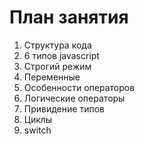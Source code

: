 План занятия
===

1. Структура кода
2. 6 типов javascript
3. Строгий режим
4. Переменные
5. Особенности операторов
6. Логические операторы
7. Привидение типов
8. Циклы
9. switch
